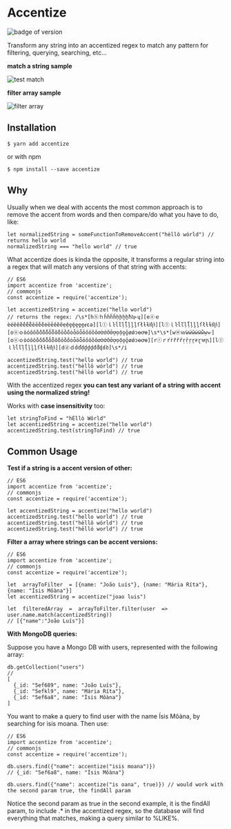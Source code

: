 
# Accentize

![badge of version](https://img.shields.io/badge/npm-v1.0.0-green)

  

Transform any string into an accentized regex to match any pattern for filtering, querying, searching, etc...

  

**match a string sample**

![test match](https://i.imgur.com/aVAqz55.gif)

  

**filter array sample**

![filter array](https://i.imgur.com/ibQvtLW.gif)

  

## Installation

```$ yarn add accentize```

  

or with npm

  

```$ npm install --save accentize ```

  

## Why

Usually when we deal with accents the most common approach is to remove the accent from words and then compare/do what you have to do, like:
```
let normalizedString = someFunctionToRemoveAccent("hèllô wórld") // returns hello world
normalizedString === "hello world" // true	
```
What accentize does is kinda the opposite, it transforms a regular string into a regex that will match any versions of that string with accents:

```
// ES6
import accentize from 'accentize';
// commonjs
const accentize = require('accentize');

let accentizedString = accentize("hello world") 
// returns the regex: /\s*[hⓗｈĥḣḧȟḥḩḫẖħⱨⱶɥ][eⓔｅèéêềếễểẽēḕḗĕėëẻěȅȇẹệȩḝęḙḛɇɛǝ][lⓛｌŀĺľḷḹļḽḻſłƚɫⱡꝉꞁꝇ][lⓛｌŀĺľḷḹļḽḻſłƚɫⱡꝉꞁꝇ][oⓞｏòóôồốỗổõṍȭṏōṑṓŏȯȱöȫỏőǒȍȏơờớỡởợọộǫǭøǿɔꝋꝍɵ]\s*\s*[wⓦｗẁẃŵẇẅẘẉⱳ][oⓞｏòóôồốỗổõṍȭṏōṑṓŏȯȱöȫỏőǒȍȏơờớỡởợọộǫǭøǿɔꝋꝍɵ][rⓡｒŕṙřȑȓṛṝŗṟɍɽꝛꞧꞃ][lⓛｌŀĺľḷḹļḽḻſłƚɫⱡꝉꞁꝇ][dⓓｄḋďḍḑḓḏđƌɖɗꝺ]\s*/i

accentizedString.test("hello world") // true
accentizedString.test("hèllô wórld") // true
accentizedString.test("hêlló world") // true
```
With the accentized regex **you can test any variant of a string with accent using the normalized string!**

Works with **case insensitivity** too:
```
let stringToFind = "hÉllò Wôrld"
let accentizedString = accentize("hello world")
accentizedString.test(stringToFind) // true
```

## Common Usage
**Test if a string is a accent version of other:**
```
// ES6
import accentize from 'accentize';
// commonjs
const accentize = require('accentize');

let accentizedString = accentize("hello world") 
accentizedString.test("hello world") // true
accentizedString.test("hèllô wórld") // true
accentizedString.test("hêlló world") // true
```

**Filter a array where strings can be accent versions:**
```
// ES6
import accentize from 'accentize';
// commonjs
const accentize = require('accentize');

let  arrayToFilter  = [{name: "João Luís"}, {name: "Mária Ríta"}, {name: "Ísis Môàna"}]
let accentizedString = accentize("joao luis")

let  filteredArray  =  arrayToFilter.filter(user  =>  user.name.match(accentizedString))
// [{"name":"João Luís"}]
```

**With MongoDB queries:**

Suppose you have a Mongo DB with users, represented with the following array:
```
db.getCollection("users") 
// 
[
  {_id: "5ef689", name: "João Luís"},
  {_id: "5efkl9", name: "Mária Ríta"}, 
  {_id: "5ef6a8", name: "Ísis Môàna"}
]
```
You want to make a query to find user with the name Ísis Môàna, by searching for isis moana. Then use:
```
// ES6
import accentize from 'accentize';
// commonjs
const accentize = require('accentize');

db.users.find({"name": accentize("isis moana")})
// {_id: "5ef6a8", name: "Ísis Môàna"}

db.users.find({"name": accentize("is oana", true)}) // would work with the second param true, the findAll param
```
Notice the second param as true in the second example, it is the findAll param, to include .* in the accentized regex, so the database will find everything that matches, making a query similar to %LIKE%.